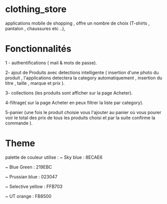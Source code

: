 # clothing_store
applications mobile de shopping , offre un nombre de choix (T-shirts , pantalon , chaussures etc ..),

# Fonctionnalités
1 - authentifications ( mail & mots de passe).

2- ajout de Produits avec detections intelligente ( insertion d'une photo du produit , l'applications detectera   la category automatiquement , insertion du titre , taille , marque et prix ).

3- collections (les produits sont afficher sur la page Acheter).

4-filtrage( sur la page Acheter en peux filtrer la liste par category).

5-panier (une fois le produit choisie vous l'ajouter au panier où vous pourer voir le total des prix de tous les produits choisi et par la suite confirme la commande ).


# Theme
palette de couleur utilise :
  ~ Sky blue : 8ECAE6
  
  ~ Blue Green : 219EBC
  
  ~ Prussian blue : 023047
  
  ~ Selective yellow : FFB703
  
  ~ UT orange : FB8500
